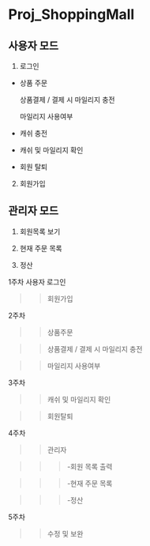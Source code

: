 Proj_ShoppingMall
=================

사용자 모드
-----------
1. 로그인

  * 상품 주문

    상품결제 / 결제 시 마일리지 충전

    마일리지 사용여부

  * 캐쉬 충전

  * 캐쉬 및 마일리지 확인

  * 회원 탈퇴

2. 회원가입

관리자 모드
-----------
1. 회원목록 보기

2. 현재 주문 목록

3. 정산

1주차 사용자 로그인

>>회원가입

2주차

>>상품주문

>>상품결제 / 결제 시 마일리지 충전

>>마일리지 사용여부

3주차

>>캐쉬 및 마일리지 확인

>>회원탈퇴

4주차

>>관리자

>>>-회원 목록 출력

>>>-현재 주문 목록

>>>-정산

5주차

>>수정 및 보완
